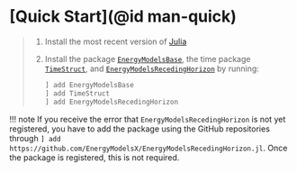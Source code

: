 # [Quick Start](@id man-quick)

> 1. Install the most recent version of [Julia](https://julialang.org/downloads/)
> 2. Install the package [`EnergyModelsBase`](https://energymodelsx.github.io/EnergyModelsBase.jl/), the time package [`TimeStruct`](https://sintefore.github.io/TimeStruct.jl/), and [`EnergyModelsRecedingHorizon`](https://energymodelsx.github.io/EnergyModelsRecedingHorizon.jl/) by running:
>
>    ```julia
>    ] add EnergyModelsBase
>    ] add TimeStruct
>    ] add EnergyModelsRecedingHorizon
>    ```

!!! note
    If you receive the error that `EnergyModelsRecedingHorizon` is not yet registered, you have to add the package using the GitHub repositories through `] add https://github.com/EnergyModelsX/EnergyModelsRecedingHorizon.jl`.
    Once the package is registered, this is not required.
